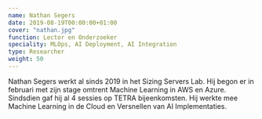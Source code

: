 ```yaml
---
name: Nathan Segers
date: 2019-08-19T00:00:00+01:00
cover: "nathan.jpg"
function: Lector en Onderzoeker
speciality: MLOps, AI Deployment, AI Integration
type: Researcher
weight: 50
---
```


Nathan Segers werkt al sinds 2019 in het Sizing Servers Lab. Hij begon er in februari met zijn stage omtrent Machine Learning in AWS en Azure. Sindsdien gaf hij al 4 sessies op TETRA bijeenkomsten.
Hij werkte mee Machine Learning in de Cloud en Versnellen van AI Implementaties.
